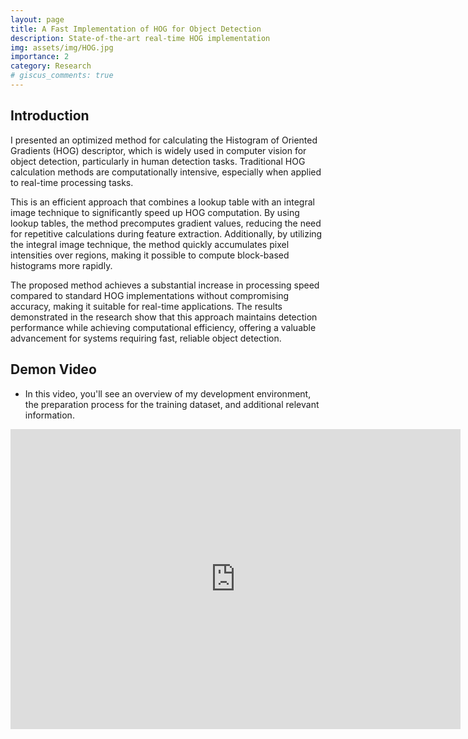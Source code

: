 ```yaml
---
layout: page
title: A Fast Implementation of HOG for Object Detection
description: State-of-the-art real-time HOG implementation
img: assets/img/HOG.jpg
importance: 2
category: Research
# giscus_comments: true
---
```


## Introduction
I presented an optimized method for calculating the Histogram of Oriented Gradients (HOG) descriptor, which is widely used in computer vision for object detection, particularly in human detection tasks. Traditional HOG calculation methods are computationally intensive, especially when applied to real-time processing tasks.

This is an efficient approach that combines a lookup table with an integral image technique to significantly speed up HOG computation. By using lookup tables, the method precomputes gradient values, reducing the need for repetitive calculations during feature extraction. Additionally, by utilizing the integral image technique, the method quickly accumulates pixel intensities over regions, making it possible to compute block-based histograms more rapidly.

The proposed method achieves a substantial increase in processing speed compared to standard HOG implementations without compromising accuracy, making it suitable for real-time applications. The results demonstrated in the research show that this approach maintains detection performance while achieving computational efficiency, offering a valuable advancement for systems requiring fast, reliable object detection.


## Demon Video
* In this video, you'll see an overview of my development environment, the preparation process for the training dataset, and additional relevant information.


<iframe width="720" height="480" src="https://www.youtube.com/embed/xMS9eZ2HjLA?si=IGeSM-tOXXLrdpgd" title="YouTube video player" frameborder="0" allow="accelerometer; autoplay; clipboard-write; encrypted-media; gyroscope; picture-in-picture; web-share" referrerpolicy="strict-origin-when-cross-origin" allowfullscreen></iframe>